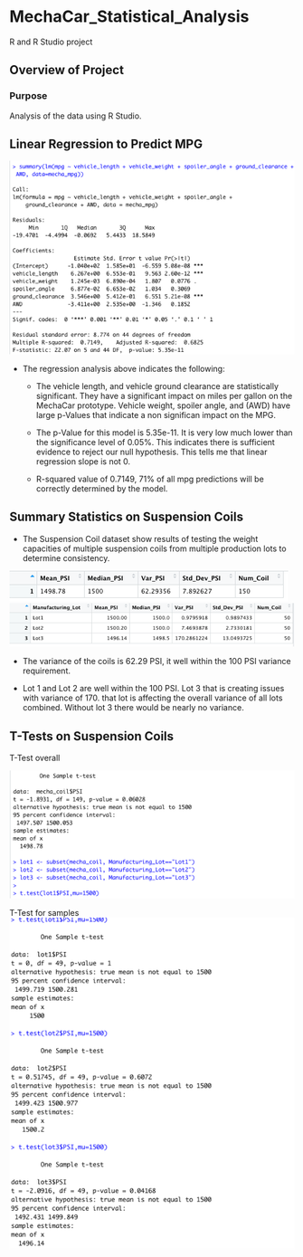 # MechaCar_Statistical_Analysis

R and R Studio project

## Overview of Project

### Purpose

Analysis of the data using R Studio. 

## Linear Regression to Predict MPG

![Linear_regression.png](https://github.com/kejtkjet1/MechaCar_Statistical_Analysis/blob/main/images/Linear_regression.png)

- The regression analysis above indicates the following:
    - The vehicle length, and vehicle ground clearance are statistically significant. They have a significant impact on miles per gallon on the MechaCar prototype. Vehicle weight, spoiler angle, and (AWD) have large p-Values that indicate a non significan impact on the MPG. 

    - The p-Value for this model is 5.35e-11. It is very low much lower than the significance level of 0.05%. This indicates there is sufficient evidence to reject our null hypothesis. This tells me that linear regression slope is not 0. 

    - R-squared value of 0.7149, 71% of all mpg predictions will be correctly determined by the  model. 



## Summary Statistics on Suspension Coils

- The Suspension Coil dataset show results of testing the weight capacities of multiple suspension coils from multiple production lots to determine consistency.


![total_summary_df.png](https://github.com/kejtkjet1/MechaCar_Statistical_Analysis/blob/main/images/total_summary_df.png)
![Lot_summary_df.png](https://github.com/kejtkjet1/MechaCar_Statistical_Analysis/blob/main/images/Lot_summary_df.png)

- The variance of the coils is 62.29 PSI, it well within the 100 PSI variance requirement.

- Lot 1 and Lot 2 are well within the 100 PSI. Lot 3 that is creating issues with variance of 170. that lot is affecting the overall variance of all lots combined. Without lot 3 there would be nearly no variance. 

## T-Tests on Suspension Coils

T-Test overall

![ttest.png](https://github.com/kejtkjet1/MechaCar_Statistical_Analysis/blob/main/images/ttest.png)

T-Test for samples
![ttest_samples.png](https://github.com/kejtkjet1/MechaCar_Statistical_Analysis/blob/main/images/ttest_samples.png)

